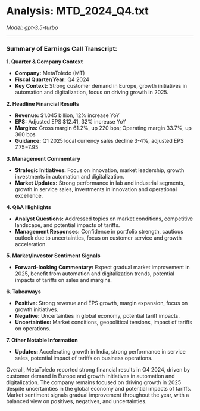 # Analysis: MTD_2024_Q4.txt

*Model: gpt-3.5-turbo*

---

### Summary of Earnings Call Transcript:

**1. Quarter & Company Context**
- **Company:** MetaToledo (MT)
- **Fiscal Quarter/Year:** Q4 2024
- **Key Context:** Strong customer demand in Europe, growth initiatives in automation and digitalization, focus on driving growth in 2025.

**2. Headline Financial Results**
- **Revenue:** $1.045 billion, 12% increase YoY
- **EPS:** Adjusted EPS $12.41, 32% increase YoY
- **Margins:** Gross margin 61.2%, up 220 bps; Operating margin 33.7%, up 360 bps
- **Guidance:** Q1 2025 local currency sales decline 3-4%, adjusted EPS $7.75-$7.95

**3. Management Commentary**
- **Strategic Initiatives:** Focus on innovation, market leadership, growth investments in automation and digitalization.
- **Market Updates:** Strong performance in lab and industrial segments, growth in service sales, investments in innovation and operational excellence.

**4. Q&A Highlights**
- **Analyst Questions:** Addressed topics on market conditions, competitive landscape, and potential impacts of tariffs.
- **Management Responses:** Confidence in portfolio strength, cautious outlook due to uncertainties, focus on customer service and growth acceleration.

**5. Market/Investor Sentiment Signals**
- **Forward-looking Commentary:** Expect gradual market improvement in 2025, benefit from automation and digitalization trends, potential impacts of tariffs on sales and margins.

**6. Takeaways**
- **Positive:** Strong revenue and EPS growth, margin expansion, focus on growth initiatives.
- **Negative:** Uncertainties in global economy, potential tariff impacts.
- **Uncertainties:** Market conditions, geopolitical tensions, impact of tariffs on operations.

**7. Other Notable Information**
- **Updates:** Accelerating growth in India, strong performance in service sales, potential impact of tariffs on business operations.

Overall, MetaToledo reported strong financial results in Q4 2024, driven by customer demand in Europe and growth initiatives in automation and digitalization. The company remains focused on driving growth in 2025 despite uncertainties in the global economy and potential impacts of tariffs. Market sentiment signals gradual improvement throughout the year, with a balanced view on positives, negatives, and uncertainties.